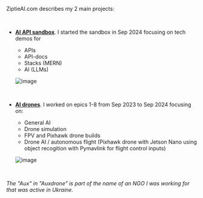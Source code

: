 ZiptieAI.com describes my 2 main projects:

<br>


- **[AI API sandbox](sandbox)**. I started the sandbox in Sep 2024 focusing on tech demos for 
  - APIs
  - API-docs
  - Stacks (MERN)
  - AI (LLMs) 

   ![image](https://github.com/user-attachments/assets/6c4a9ef0-981b-4dcc-8dc3-12470d356284)

<br>

- **[AI drones](aidrones)**. I worked on epics 1-8 from Sep 2023 to Sep 2024 focusing on:
  - General AI
  - Drone simulation 
  - FPV and Pixhawk drone builds
  - Drone AI / autonomous flight (Pixhawk drone with Jetson Nano using object recogition with Pymavlink for flight control inputs) 

   ![image](https://github.com/user-attachments/assets/b249c820-34f7-4169-90b1-26b39705df9d)

<br>

*The "Aux" in "Auxdrone" is part of the name of an NGO I was working for that was active in Ukraine.*
